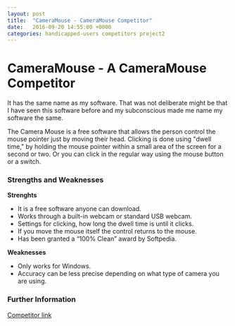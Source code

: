 ```yaml
---
layout: post
title:  "CameraMouse - CameraMouse Competitor"
date:   2016-09-20 14:55:00 +0000
categories: handicapped-users competitors project2
---
```


# CameraMouse -  A CameraMouse Competitor 

It has the same name as my software. That was not deliberate might be that I have seen this software before and my subconscious made me name my software the same.

The Camera Mouse is a free software that allows the person control the mouse pointer just by moving their head. Clicking is done using "dwell time," by holding the mouse pointer within a small area of the screen for a second or two. Or you can click in the regular way using the mouse button or a switch.

### Strengths and Weaknesses

**Strenghts**


- It is a free software anyone can download.
- Works through a built-in webcam or standard USB webcam.
- Settings for clicking, how long the dwell time is until it clicks.
- If you move the mouse itself the control returns to the mouse.
- Has been granted a “100% Clean” award by Softpedia.



**Weaknesses**


- Only works for Windows.
- Accuracy can be less precise depending on what type of camera you are using.



### Further Information

[Competitor link](http://www.cameramouse.org/)

